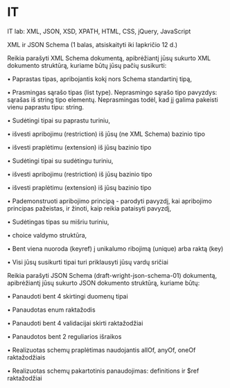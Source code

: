# IT
IT lab: XML, JSON, XSD, XPATH, HTML, CSS, jQuery, JavaScript

XML ir JSON Schema (1 balas, atsiskaityti iki lapkričio 12 d.)

Reikia parašyti XML Schema dokumentą, apibrėžiantį jūsų sukurto XML dokumento struktūrą, kuriame būtų jūsų pačių susikurti:

• Paprastas tipas, apribojantis kokį nors Schema standartinį tipą,

• Prasmingas sąrašo tipas (list type). Neprasmingo sąrašo tipo pavyzdys: sąrašas iš string tipo elementų. Neprasmingas todėl, kad jį galima pakeisti vienu paprastu tipu: string.

• Sudėtingi tipai su paprastu turiniu,

• išvesti apribojimu (restriction) iš jūsų (ne XML Schema) bazinio tipo

• išvesti praplėtimu (extension) iš jūsų bazinio tipo

• Sudėtingi tipai su sudėtingu turiniu,

• išvesti apribojimu (restriction) iš jūsų bazinio tipo

• išvesti praplėtimu (extension) iš jūsų bazinio tipo

• Pademonstruoti apribojimo principą - parodyti pavyzdį, kai apribojimo principas pažeistas, ir žinoti, kaip reikia pataisyti pavyzdį,

• Sudėtingas tipas su mišriu turiniu,

• choice valdymo struktūra,

• Bent viena nuoroda (keyref) į unikalumo ribojimą (unique) arba raktą (key)

• Visi jūsų susikurti tipai turi priklausyti jūsų vardų sričiai

Reikia parašyti JSON Schema (draft-wright-json-schema-01) dokumentą, apibrėžiantį jūsų sukurto JSON dokumento struktūrą, kuriame būtų:

• Panaudoti bent 4 skirtingi duomenų tipai

• Panaudotas enum raktažodis

• Panaudoti bent 4 validacijai skirti raktažodžiai

• Panaudotos bent 2 reguliarios išraikos

• Realizuotas schemų praplėtimas naudojantis allOf, anyOf, oneOf raktažodžiais

• Realizuotas schemų pakartotinis panaudojimas: definitions ir $ref raktažodžiai
